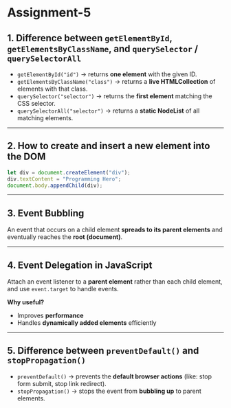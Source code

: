 # Assignment-5


## 1. Difference between `getElementById`, `getElementsByClassName`, and `querySelector` / `querySelectorAll`

- `getElementById("id")` → returns **one element** with the given ID.  
- `getElementsByClassName("class")` → returns a **live HTMLCollection** of elements with that class.  
- `querySelector("selector")` → returns the **first element** matching the CSS selector.  
- `querySelectorAll("selector")` → returns a **static NodeList** of all matching elements.  

---

## 2. How to create and insert a new element into the DOM

```js
let div = document.createElement("div");  
div.textContent = "Programming Hero";  
document.body.appendChild(div);  
````

---

## 3. Event Bubbling

An event that occurs on a child element **spreads to its parent elements** and eventually reaches the **root (document)**.

---

## 4. Event Delegation in JavaScript

Attach an event listener to a **parent element** rather than each child element, and use `event.target` to handle events.

 **Why useful?**

* Improves **performance**
* Handles **dynamically added elements** efficiently

---

## 5. Difference between `preventDefault()` and `stopPropagation()`

* `preventDefault()` → prevents the **default browser actions** (like: stop form submit, stop link redirect).
* `stopPropagation()` → stops the event from **bubbling up** to parent elements.


